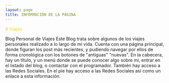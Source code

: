 ```yaml
---
layout: page
title: INFORMACIÓN DE LA PÁGINA
---
```


<span style="color:#E8D91E"># Viajes</span>

Blog Personal de Viajes 
Este Blog trata sobre algunos de los viajes personales realizado a lo largo de mi vida.
Cuenta con una página principal, donde figuran los post más recientes, y pudiendo navegar por ellos de forma cronológica con los botones de "antiguas" "nuevas".
En la cabecera, hay un título, y un menú donde se puede conocer algo sobre mi, entrar en el listado del blog, o contactar con el programador.
También hay acceso a las Redes Sociales.
En el pie hay acceso a las Redes Sociales así como un enlace a esta información.

